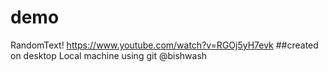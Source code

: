 # demo
RandomText!
https://www.youtube.com/watch?v=RGOj5yH7evk
##created on desktop Local machine using git @bishwash
